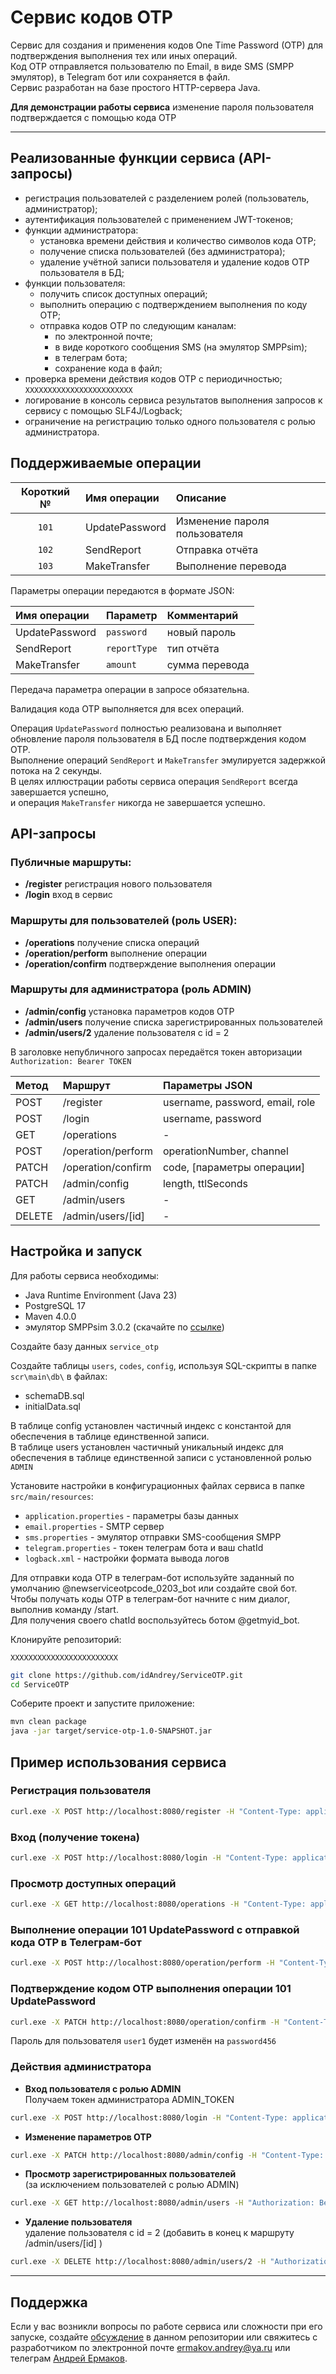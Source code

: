 # Сервис кодов OTP  

Сервис для создания и применения кодов One Time Password (OTP) для подтверждения выполнения тех или иных операций.  
Код OTP отправляется пользователю по Email, в виде SMS (SMPP эмулятор), в Telegram бот или сохраняется в файл.  
Сервис разработан на базе простого HTTP-сервера Java.

**Для демонстрации работы сервиса** изменение пароля пользователя подтверждается с помощью кода OTP

---
## Реализованные функции сервиса (API-запросы)  
- регистрация пользователей с разделением ролей (пользователь, администратор);
- аутентификация пользователей с применением JWT-токенов;
- функции администратора:
  - установка времени действия и количество символов кода OTP; 
  - получение списка пользователей (без администратора);
  - удаление учётной записи пользователя и удаление кодов OTP пользователя в БД;
- функции пользователя:
  - получить список доступных операций;
  - выполнить операцию с подтверждением выполнения по коду OTP;
  - отправка кодов OTP по следующим каналам:
    - по электронной почте;
    - в виде короткого сообщения SMS (на эмулятор SMPPsim);
    - в телеграм бота;
    - сохранение кода в файл;
- проверка времени действия кодов OTP с периодичностью; `XXXXXXXXXXXXXXXXXXXXXXXX`
- логирование в консоль сервиса результатов выполнения запросов к сервису с помощью SLF4J/Logback;
- ограничение на регистрацию только одного пользователя с ролью администратора.

## Поддерживаемые операции
| Короткий № | Имя операции    | Описание                      |
|:----------:|:----------------|:------------------------------|
|   `101`    | UpdatePassword  | Изменение пароля пользователя |
|   `102`    | SendReport      | Отправка отчёта               |
|   `103`    | MakeTransfer    | Выполнение перевода           |

Параметры операции передаются в формате JSON:  

| Имя операции    | Параметр     | Комментарий    |
|:----------------|:-------------|:---------------|
| UpdatePassword  | `password`   | новый пароль   |
|   SendReport    | `reportType` | тип отчёта     |
|  MakeTransfer   | `amount`     | сумма перевода |

Передача параметра операции в запросе обязательна.  

Валидация кода OTP выполняется для всех операций.  

Операция `UpdatePassword` полностью реализована и выполняет обновление пароля пользователя в БД после подтверждения кодом OTP.  
Выполнение операций `SendReport` и `MakeTransfer` эмулируется задержкой потока на 2 секунды.  
В целях иллюстрации работы сервиса операция `SendReport` всегда завершается успешно,  
и операция `MakeTransfer` никогда не завершается успешно.  

## API-запросы
### Публичные маршруты:
- **/register** регистрация нового пользователя
- **/login** вход в сервис  

### Маршруты для пользователей (роль USER):
- **/operations** получение списка операций
- **/operation/perform** выполнение операции
- **/operation/confirm** подтверждение выполнения операции

### Маршруты для администратора (роль ADMIN)
- **/admin/config** установка параметров кодов OTP
- **/admin/users** получение списка зарегистрированных пользователей
- **/admin/users/2** удаление пользователя с id = 2  

В заголовке непубличного запросах передаётся токен авторизации `Authorization: Bearer TOKEN`  

| Метод  | Маршрут            | Параметры JSON                  |
|:-------|:-------------------|:--------------------------------|
| POST   | /register          | username, password, email, role |
| POST   | /login             | username, password              |
| GET    | /operations        | -                               |
| POST   | /operation/perform | operationNumber, channel        |
| PATCH  | /operation/confirm | code, [параметры операции]      |
| PATCH  | /admin/config      | length, ttlSeconds              |
| GET    | /admin/users       | -                               |
| DELETE | /admin/users/[id]  | -                               |


## Настройка и запуск
Для работы сервиса необходимы:
  - Java Runtime Environment (Java 23)
  - PostgreSQL 17
  - Maven 4.0.0
  - эмулятор SMPPsim 3.0.2 (скачайте по [ссылке](https://github.com/delhee/SMPPSim/releases/tag/3.0.0))

Создайте базу данных `service_otp`  

Создайте таблицы `users`, `codes`, `config`, используя SQL-скрипты в папке `scr\main\db\` в файлах:
- schemaDB.sql
- initialData.sql

В таблице config установлен частичный индекс с константой для обеспечения в таблице единственной записи.  
В таблице users установлен частичный уникальный индекс для обеспечения в таблице единственной записи с установленной ролью `ADMIN`  

Установите настройки в конфигурационных файлах сервиса в папке `src/main/resources`:
- `application.properties` - параметры базы данных
- `email.properties` - SMTP сервер
- `sms.properties` - эмулятор отправки SMS-сообщения SMPP
- `telegram.properties` - токен телеграм бота и ваш chatId
- `logback.xml` - настройки формата вывода логов

Для отправки кода OTP в телеграм-бот используйте заданный по умолчанию @newserviceotpcode_0203_bot или создайте свой бот.  
Чтобы получать коды OTP в телеграм-бот начните с ним диалог, выполнив команду /start.  
Для получения своего chatId воспользуйтесь ботом @getmyid_bot.

Клонируйте репозиторий:

`XXXXXXXXXXXXXXXXXXXXXXXX`
```bash
git clone https://github.com/idAndrey/ServiceOTP.git  
cd ServiceOTP
```

Соберите проект и запустите приложение:

```bash
mvn clean package
java -jar target/service-otp-1.0-SNAPSHOT.jar
```

## Пример использования сервиса

### Регистрация пользователя

```bash
curl.exe -X POST http://localhost:8080/register -H "Content-Type: application/json" -d '{\"username\":\"user1\",\"password\":\"password123\",\"role\":\"USER\"}'
```

### Вход (получение токена)

```bash
curl.exe -X POST http://localhost:8080/login -H "Content-Type: application/json" -d '{\"username\":\"user1\",\"password\":\"password123\"}'
```
### Просмотр доступных операций
```bash
curl.exe -X GET http://localhost:8080/operations -H "Content-Type: application/json" -H "Authorization: Bearer YOUR_TOKEN"
```

### Выполнение операции 101 UpdatePassword с отправкой кода OTP в Телеграм-бот

```bash
curl.exe -X POST http://localhost:8080/operation/perform -H "Content-Type: application/json" -H "Authorization: Bearer YOUR_TOKEN" -d '{\"operationNumber\":101,\"channel\":\"TELEGRAM\"}'
```

### Подтверждение кодом OTP выполнения операции 101 UpdatePassword

```bash
curl.exe -X PATCH http://localhost:8080/operation/confirm -H "Content-Type: application/json" -H "Authorization: Bearer YOUR_TOKEN" -d '{\"code\":\"443878\",\"passsword\":\"password456\"}'
```

Пароль для пользователя `user1` будет изменён на `password456` 

### Действия администратора
- **Вход пользователя с ролью ADMIN**  
  Получаем токен администратора ADMIN_TOKEN
```bash
curl.exe -X POST http://localhost:8080/login -H "Content-Type: application/json" -d '{\"username\":\"admin\",\"password\":\"admin\"}'
```
- **Изменение параметров OTP**
```bash
curl.exe -X PATCH http://localhost:8080/admin/config -H "Content-Type: application/json" -H "Authorization: Bearer ADMIN_TOKEN" -d '{\"length\":6,\"ttlSeconds\":300}'
```
- **Просмотр зарегистрированных пользователей**  
  (за исключением пользователей с ролью ADMIN)
```bash
curl.exe -X GET http://localhost:8080/admin/users -H "Authorization: Bearer ADMIN_TOKEN"
```
- **Удаление пользователя**  
  удаление пользователя с id = 2 (добавить в конец к маршруту /admin/users/[id] )
```bash
curl.exe -X DELETE http://localhost:8080/admin/users/2 -H "Authorization: Bearer ADMIN_TOKEN"
```

---


## Поддержка

Если у вас возникли вопросы по работе сервиса или сложности при его запуске, создайте
[обсуждение](https://github.com/idAndrey/issues/new/choose) в данном репозитории или свяжитесь с разработчиком по электронной почте <a href="mailto:mail@example.com"><ermakov.andrey@ya.ru></a> или телеграм [Андрей Ермаков](https://t.me/pc022979700).  


